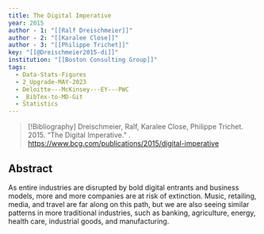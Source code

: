 ```yaml
---
title: The Digital Imperative
year: 2015
author - 1: "[[Ralf Dreischmeier]]"
author - 2: "[[Karalee Close]]"
author - 3: "[[Philippe Trichet]]"
key: "[[@Dreischmeier2015-di]]"
institution: "[[Boston Consulting Group]]"
tags:
  - Data-Stats-Figures
  - 2_Upgrade-MAY-2023
  - Deloitte---McKinsey---EY---PWC
  - _BibTex-to-MD-Git
  - Statistics
---
```


> [!Bibliography]
> Dreischmeier, Ralf, Karalee Close, Philippe Trichet. 2015. “The Digital Imperative.” . https://www.bcg.com/publications/2015/digital-imperative

## Abstract
As entire industries are disrupted by bold digital entrants and business models, more and more companies are at risk of extinction. Music, retailing, media, and travel are far along on this path, but we are also seeing similar patterns in more traditional industries, such as banking, agriculture, energy, health care, industrial goods, and manufacturing.